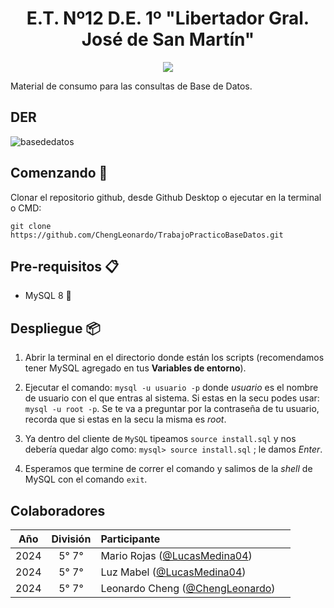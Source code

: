 <h1 align="center">E.T. Nº12 D.E. 1º "Libertador Gral. José de San Martín"</h1>
<p align="center">
  <img src="https://et12.edu.ar/imgs/computacion/vamoaprogramabanner.png">
</p>

Material de consumo para las consultas de Base de Datos.

## DER

![basededatos](https://github.com/user-attachments/assets/21362105-7167-4b4f-918d-c02b37c3b250)

## Comenzando 🚀

Clonar el repositorio github, desde Github Desktop o ejecutar en la terminal o CMD:

```
git clone https://github.com/ChengLeonardo/TrabajoPracticoBaseDatos.git
```

## Pre-requisitos 📋

- MySQL 8 🐬

## Despliegue 📦

1. Abrir la terminal en el directorio donde están los scripts (recomendamos tener MySQL agregado en tus **Variables de entorno**).

1. Ejecutar el comando: `mysql -u usuario -p` donde *usuario* es el nombre de usuario con el que entras al sistema. Si estas en la secu podes usar: `mysql -u root -p`. Se te va a preguntar por la contraseña de tu usuario, recorda que si estas en la secu la misma es *root*.

1. Ya dentro del cliente de `MySQL` tipeamos `source install.sql` y nos debería quedar algo como: `mysql> source install.sql` ; le damos _Enter_.

1. Esperamos que termine de correr el comando y salimos de la _shell_ de MySQL con el comando `exit`.

## Colaboradores

| Año   | División| Participante                                                                |                                                                                                       |
| :---: | :---:   |       :---                                                                  | :---
| 2024  | 5° 7°   | Mario Rojas ([@LucasMedina04]())
| 2024  | 5° 7°   | Luz Mabel ([@LucasMedina04]())            
| 2024  | 5° 7°   | Leonardo Cheng ([@ChengLeonardo](https://github.com/ChengLeonardo))
